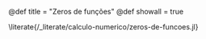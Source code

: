 @def title = "Zeros de funções"
@def showall = true

\literate{/_literate/calculo-numerico/zeros-de-funcoes.jl}